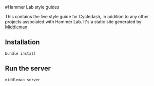 #Hammer Lab style guides

This contains the live style guide for Cycledash, in addition to any other projects associated with Hammer Lab. It's a static site generated by [Middleman](https://middlemanapp.com/).

## Installation

```
bundle install
```

## Run the server

```
middleman server
```
